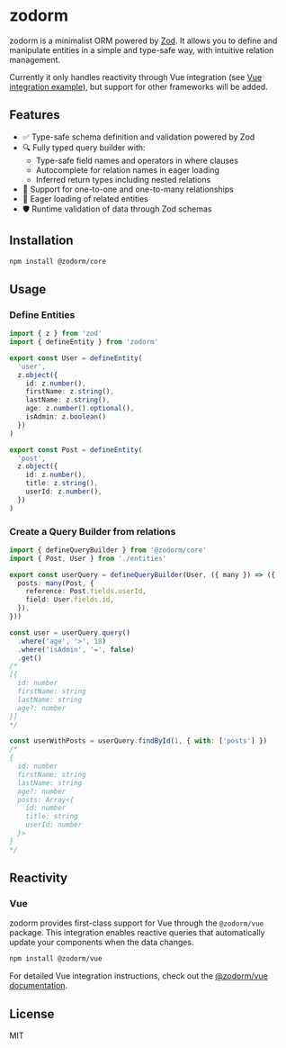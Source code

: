 # zodorm

zodorm is a minimalist ORM powered by [Zod](https://zod.dev/). It allows you to define and manipulate entities in a simple and type-safe way, with intuitive relation management.

Currently it only handles reactivity through Vue integration (see [Vue integration example](packages/vue/src/index.ts)), but support for other frameworks will be added.

## Features
- ✅  Type-safe schema definition and validation powered by Zod
- 🔍  Fully typed query builder with:
  - Type-safe field names and operators in where clauses
  - Autocomplete for relation names in eager loading
  - Inferred return types including nested relations
- 🤝  Support for one-to-one and one-to-many relationships
- 🚀  Eager loading of related entities
- 🛡️  Runtime validation of data through Zod schemas

## Installation
```sh
npm install @zodorm/core
```
## Usage

### Define Entities
```ts
import { z } from 'zod'
import { defineEntity } from 'zodorm'

export const User = defineEntity(
  'user',
  z.object({
    id: z.number(),
    firstName: z.string(),
    lastName: z.string(),
    age: z.number().optional(),
    isAdmin: z.boolean()
  })
)

export const Post = defineEntity(
  'post',
  z.object({
    id: z.number(),
    title: z.string(),
    userId: z.number(),
  })
)
```

### Create a Query Builder from relations
```ts
import { defineQueryBuilder } from '@zodorm/core'
import { Post, User } from './entities'

export const userQuery = defineQueryBuilder(User, ({ many }) => ({
  posts: many(Post, {
    reference: Post.fields.userId,
    field: User.fields.id,
  }),
}))

const user = userQuery.query()
  .where('age', '>', 18)
  .where('isAdmin', '=', false)
  .get()
/*
[{
  id: number
  firstName: string
  lastName: string
  age?: number
}]
*/

const userWithPosts = userQuery.findById(1, { with: ['posts'] })
/*
{
  id: number
  firstName: string
  lastName: string
  age?: number
  posts: Array<{
    id: number
    title: string
    userId: number
  }>
}
*/
```

## Reactivity

### Vue

zodorm provides first-class support for Vue through the `@zodorm/vue` package. This integration enables reactive queries that automatically update your components when the data changes.

```sh
npm install @zodorm/vue
```

For detailed Vue integration instructions, check out the [@zodorm/vue documentation](packages/vue/README.md).

## License
MIT
